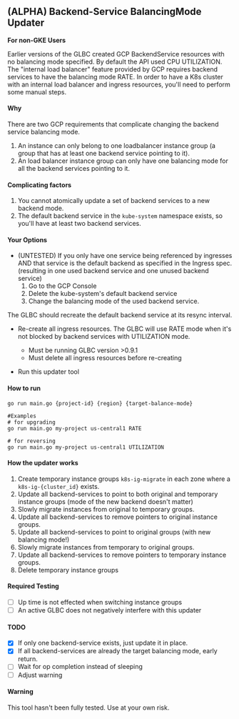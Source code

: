 
## (ALPHA) Backend-Service BalancingMode Updater
**For non-GKE Users**

Earlier versions of the GLBC created GCP BackendService resources with no balancing mode specified. By default the API used CPU UTILIZATION. The "internal load balancer" feature provided by GCP requires backend services to have the balancing mode RATE. In order to have a K8s cluster with an internal load balancer and ingress resources, you'll need to perform some manual steps.

#### Why
There are two GCP requirements that complicate changing the backend service balancing mode.
1. An instance can only belong to one loadbalancer instance group (a group that has at least one backend service pointing to it).
1. An load balancer instance group can only have one balancing mode for all the backend services pointing to it.

#### Complicating factors
1. You cannot atomically update a set of backend services to a new backend mode.
1. The default backend service in the `kube-system` namespace exists, so you'll have at least two backend services.

#### Your Options
- (UNTESTED) If you only have one service being referenced by ingresses AND that service is the default backend as specified in the Ingress spec. (resulting in one used backend service and one unused backend service)
   1. Go to the GCP Console
   1. Delete the kube-system's default backend service
   1. Change the balancing mode of the used backend service.   

 The GLBC should recreate the default backend service at its resync interval.


- Re-create all ingress resources. The GLBC will use RATE mode when it's not blocked by backend services with UTILIZATION mode.
  - Must be running GLBC version >0.9.1
  - Must delete all ingress resources before re-creating


- Run this updater tool

#### How to run
```shell
go run main.go {project-id} {region} {target-balance-mode}

#Examples
# for upgrading
go run main.go my-project us-central1 RATE

# for reversing
go run main.go my-project us-central1 UTILIZATION
```

#### How the updater works
1. Create temporary instance groups `k8s-ig-migrate` in each zone where a `k8s-ig-{cluster_id}` exists.
1. Update all backend-services to point to both original and temporary instance groups (mode of the new backend doesn't matter)
1. Slowly migrate instances from original to temporary groups.
1. Update all backend-services to remove pointers to original instance groups.
1. Update all backend-services to point to original groups (with new balancing mode!)
1. Slowly migrate instances from temporary to original groups.
1. Update all backend-services to remove pointers to temporary instance groups.
1. Delete temporary instance groups

#### Required Testing
- [ ] Up time is not effected when switching instance groups
- [ ] An active GLBC does not negatively interfere with this updater

#### TODO
- [x] If only one backend-service exists, just update it in place.
- [x] If all backend-services are already the target balancing mode, early return.
- [ ] Wait for op completion instead of sleeping
- [ ] Adjust warning

#### Warning
This tool hasn't been fully tested. Use at your own risk.
